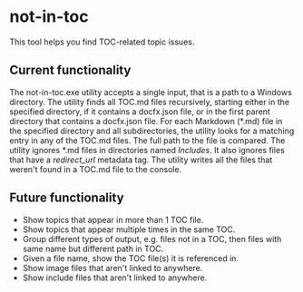 # not-in-toc

This tool helps you find TOC-related topic issues.

## Current functionality

The not-in-toc.exe utility accepts a single input, that is a path to a Windows directory. The utility finds all TOC.md files recursively, starting either in the specified directory, if it contains a docfx.json file, or in the first parent directory that contains a docfx.json file. For each Markdown (\*.md) file in the specified directory and all subdirectories, the utility looks for a matching entry in any of the TOC.md files. The full path to the file is compared. The utility ignores \*.md files in directories named *Includes*. It also ignores files that have a *redirect_url* metadata tag. The utility writes all the files that weren't found in a TOC.md file to the console.

## Future functionality

- Show topics that appear in more than 1 TOC file.
- Show topics that appear multiple times in the same TOC.
- Group different types of output, e.g. files not in a TOC, then files with same name but different path in TOC.
- Given a file name, show the TOC file(s) it is referenced in.
- Show image files that aren't linked to anywhere.
- Show include files that aren't linked to anywhere.
